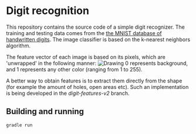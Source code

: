 # Digit recognition

This repository contains the source code of a simple digit recognizer. The training and testing data comes from the [the MNIST database of handwritten digits](http://yann.lecun.com/exdb/mnist/). The image classifier is based on the k-nearest neighbors algorithm.

The feature vector of each image is based on its pixels, which are 'unwrapped' in the following manner:
![Drawing](http://i.imgur.com/ZupgfDx.png)
0 represents background, and 1 represents any other color (ranging from 1 to 255).

A better way to obtain features is to extract them directly from the shape (for example the amount of holes, open areas etc). Such an implementation is being developed in the _digit-features-v2_ branch.

## Building and running
```
gradle run
```